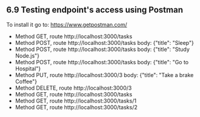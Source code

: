 ## 6.9 Testing endpoint's access using Postman

To install it go to: https://www.getpostman.com/

- Method GET, route http://localhost:3000/tasks
- Method POST, route http://localhost:3000/tasks body: {"title": "Sleep"}
- Method POST, route http://localhost:3000/tasks body: {"title": "Study Node.js"}
- Method POST, route http://localhost:3000/tasks body: {"title": "Go to Hospital"}
- Method PUT, route http://localhost:3000/3 body: {"title": "Take a brake Coffee"}
- Method DELETE, route http://localhost:3000/3
- Method GET, route http://localhost:3000/tasks
- Method GET, route http://localhost:3000/tasks/1
- Method GET, route http://localhost:3000/tasks/2
